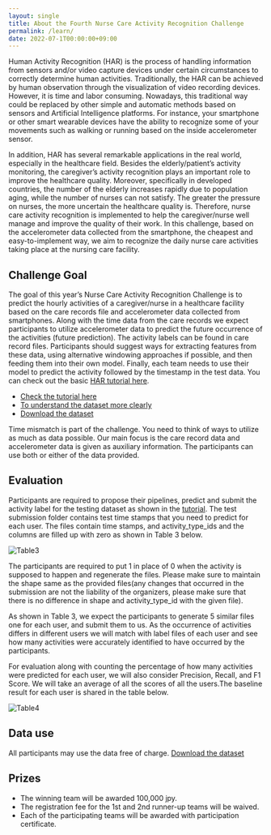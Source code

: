 ```yaml
---
layout: single
title: About the Fourth Nurse Care Activity Recognition Challenge
permalink: /learn/
date: 2022-07-1T00:00:00+09:00
---
```


Human Activity Recognition (HAR) is the process of handling information from sensors and/or video capture devices under certain circumstances to correctly determine human activities. Traditionally, the HAR can be achieved by human observation through the visualization of video recording devices. However, it is time and labor consuming. Nowadays, this traditional way could be replaced by other simple and automatic methods based on sensors and Artificial Intelligence platforms. For instance, your smartphone or other smart wearable devices have the ability to recognize some of your movements such as walking or running based on the inside accelerometer sensor.

In addition, HAR has several remarkable applications in the real world, especially in the healthcare field. Besides the elderly/patient’s activity monitoring, the caregiver’s activity recognition plays an important role to improve the healthcare quality. Moreover, specifically in developed countries, the number of the elderly increases rapidly due to population aging, while the number of nurses can not satisfy. The greater the pressure on nurses, the more uncertain the healthcare quality is. Therefore, nurse care activity recognition is implemented to help the caregiver/nurse well manage and improve the quality of their work. In this challenge, based on the accelerometer data collected from the smartphone, the cheapest and easy-to-implement way, we aim to recognize the daily nurse care activities taking place at the nursing care facility.

## Challenge Goal 
The goal of this year’s Nurse Care Activity Recognition Challenge is to predict the hourly activities of a caregiver/nurse in a healthcare facility based on the care records file and accelerometer data collected from smartphones. Along with the time data from the care records we expect participants to utilize accelerometer data to predict the future occurrence of the activities (future prediction). The activity labels can be found in care record files. Participants should suggest ways for extracting features from these data, using alternative windowing approaches if possible, and then feeding them into their own model. Finally, each team needs to use their model to predict the activity followed by the timestamp in the test data. You can check out the basic [HAR tutorial here](https://abc-research.github.io/nurse2021/tutorial/tutorial.html).

- [Check the tutorial here](https://colab.research.google.com/drive/1A4zSOSO0IXwc-iB9EFdOr6mUP85KAxFm?usp=sharing)
- [To understand the dataset more clearly](/challenge2022/data/)
- [Download the dataset](https://ieee-dataport.org/competitions/nurse-care-activity-recognition-challenge-datasets-2022-0)

Time mismatch is part of the challenge. You need to think of ways to utilize as much as data possible. Our main focus is the care record data and accelerometer data is given as auxiliary information. The participants can use both or either of the data provided.


<!--edit this part
The training and testing dataset contains accelerometer data and care record data of 5 users ( 8, 13, 14, 15, 25), which were collected on May and June, 2018. Training and testing data were separated in 70~30 ratio based on each user data. Participants are required to propose their pipelines, predict and submit the activity label for the testing dataset.


The goal of the Nurse Care Activity Recognition Challenge is to recognize the daily activities of a caregiver/nurse in a healthcare facility based on the accelerometer data collected from smartphones. Participants utilize accelerometer data and its activity labels in training files, propose the methods to extract features from these data, and then feed to their own model. Finally, each team needs to use their model to predict the activity based on the accelerometer data following by the timestamp in the test data. 



The training and testing dataset contains accelerometer data of 12 users (2, 3, 4, 5, 6, 7, 9, 12, 17, 19, 21, and 22), which were collected on May and June, 2018. The training data is provided with the activities labels, which describe the users’ activities before 18th June, 2018. The testing data was the accelerometer data acquired on 18th June and afterward. Participants are required to propose their pipelines, predict and submit the activity label for the testing dataset.
-->

<!--old
## Evaluation
Accuracy will be used as the performance measure.
Submissions will be evaluated by the average of the accuracy of macro activity classification (ma) and the average accuracy of micro-activity classification (mi). That is (ma+mi)/2.

The average accuracy of micro-activity classification is based on the multi-label accuracy formula. The accuracy of one sample is given by the number of correct labels predicted divided by the number of total true and predicted labels (cardinality of the union). 
-->
## Evaluation
Participants are required to propose their pipelines, predict and submit the activity label for the testing dataset as shown in the [tutorial](https://colab.research.google.com/drive/1euqLhhsb21bbOETWMY9DkUcue6t33j1j?usp=sharing). The test submission folder contains test time stamps that you need to predict for each user. The files contain time stamps, and activity_type_ids and the columns are filled up with zero as shown in Table 3 below.

![Table3](/challenge2022/assets/images/Table3.png)

The participants are required to put 1 in place of 0 when the activity is supposed to happen and regenerate the files. Please make sure to maintain the shape same as the provided files(any changes that occurred in the submission are not the liability of the organizers, please make sure that there is no difference in shape and activity_type_id with the given file). 

As shown in Table 3, we expect the participants to generate 5 similar files one for each user, and submit them to us. As the occurrence of activities differs in different users we will match with label files of each user and see how many activities were accurately identified to have occurred by the participants.

For evaluation along with counting the percentage of how many activities were predicted for each user, we will also consider Precision, Recall, and F1 Score. We will take an average of all the scores of all the users.The baseline result for each user is shared in the table below.


![Table4](/challenge2022/assets/images/Table4.png)



## Data use
All participants may use the data free of charge. [Download the dataset](https://ieee-dataport.org/competitions/nurse-care-activity-recognition-challenge-datasets-2022-0)


## Prizes
- The winning team will be awarded 100,000 jpy.
- The registration fee for the 1st and 2nd runner-up teams will be waived.
- Each of the participating teams will be awarded with participation certificate.

